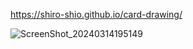 https://shiro-shio.github.io/card-drawing/

![ScreenShot_20240314195149](https://github.com/shiro-shio/card-drawing/assets/67617035/11c263b0-2cd4-41bc-b340-44ede2cfbf0b)
